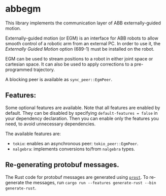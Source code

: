 # abbegm

This library implements the communication layer of ABB externally-guided motion.

Externally-guided motion (or EGM) is an interface for ABB robots to allow smooth control of a robotic arm from an external PC.
In order to use it, the *Externally Guided Motion* option (689-1) must be installed on the robot.

EGM can be used to stream positions to a robot in either joint space or cartesian space.
It can also be used to apply corrections to a pre-programmed trajectory.

A blocking peer is available as `sync_peer::EgmPeer`.

## Features:
Some optional features are available.
Note that all features are enabled by default.
They can be disabled by specifying `default-features = false` in your dependency declaration.
Then you can enable only the features you need, to avoid unnecessary dependencies.

The available features are:
  * `tokio`: enables an asynchronous peer: `tokio_peer::EgmPeer`.
  * `nalgebra`: implements conversions to/from `nalgebra` types.

## Re-generating protobuf messages.

The Rust code for protobuf messages are generated using [`prost`](https://crates.io/crates/prost).
To re-generate the messages, run `cargo run --features generate-rust --bin generate-rust`.
